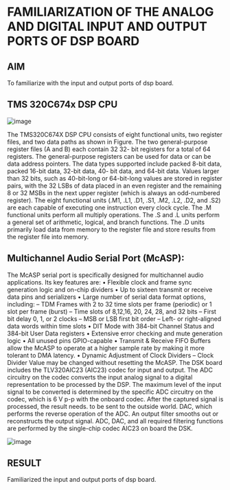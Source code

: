 # FAMILIARIZATION OF THE ANALOG AND DIGITAL INPUT AND OUTPUT PORTS OF DSP BOARD

## AIM
To familiarize with the input and output ports of dsp board.
## TMS 320C674x DSP CPU

![image](https://github.com/user-attachments/assets/67c7f7b5-93ac-432d-b75e-699d14cfb632)


The TMS320C674X DSP CPU consists of eight functional units, two register files,
and two data paths as shown in Figure. The two general-purpose register files (A and B) each
contain 32 32- bit registers for a total of 64 registers. The general-purpose registers can be used
for data or can be data address pointers. The data types supported include packed 8-bit data,
packed 16-bit data, 32-bit data, 40- bit data, and 64-bit data. Values larger than 32 bits, such as
40-bit-long or 64-bit-long values are stored in register pairs, with the 32 LSBs of data placed
in an even register and the remaining 8 or 32 MSBs in the next upper register (which is always
an odd-numbered register). The eight functional units (.M1, .L1, .D1, .S1, .M2, .L2, .D2, and
.S2) are each capable of executing one instruction every clock cycle. The .M functional units
perform all multiply operations. The .S and .L units perform a general set of arithmetic, logical,
and branch functions. The .D units primarily load data from memory to the register file and
store results from the register file into memory.

## Multichannel Audio Serial Port (McASP):
The McASP serial port is specifically designed for multichannel audio applications.
Its key features are:
• Flexible clock and frame sync generation logic and on-chip dividers
• Up to sixteen transmit or receive data pins and serializers
• Large number of serial data format options, including: – TDM Frames with 2 to 32 time slots
per frame (periodic) or 1 slot per frame (burst) – Time slots of 8,12,16, 20, 24, 28, and 32 bits
– First bit delay 0, 1, or 2 clocks – MSB or LSB first bit order – Left- or right-aligned data
words within time slots
• DIT Mode with 384-bit Channel Status and 384-bit User Data registers
• Extensive error checking and mute generation logic
• All unused pins GPIO-capable
• Transmit & Receive FIFO Buffers allow the McASP to operate at a higher sample rate by
making it more tolerant to DMA latency.
• Dynamic Adjustment of Clock Dividers – Clock Divider Value may be changed without
resetting the McASP. The DSK board includes the TLV320AIC23 (AIC23) codec for input
and output.
The ADC circuitry on the codec converts the input analog signal to a digital representation to
be processed by the DSP. The maximum level of the input signal to be converted is determined
by the specific ADC circuitry on the codec, which is 6 V p-p with the onboard codec. After the
captured signal is processed, the result needs.
to be sent to the outside world. DAC, which performs the reverse operation of the ADC. An
output filter smooths out or reconstructs the output signal. ADC, DAC, and all required filtering
functions are performed by the single-chip codec AIC23 on board the DSK.

![image](https://github.com/user-attachments/assets/b08a6886-fae9-4e79-8c28-c98d5c4bf103)

## RESULT
Familiarized the input and output ports of dsp board.



